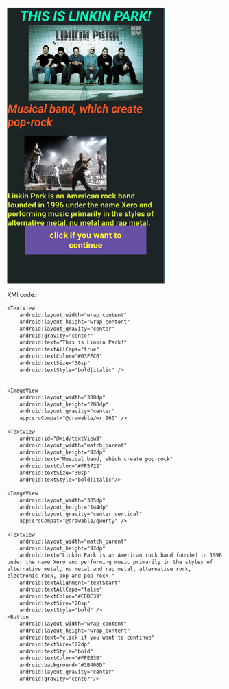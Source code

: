 ![w](https://github.com/alraune91/Android-Studiuo-lesson2/blob/main/Screenshot_LP.png)

XMl code:
<LinearLayout
    xmlns:android="http://schemas.android.com/apk/res/android"
    xmlns:app="http://schemas.android.com/apk/res-auto"
    xmlns:tools="http://schemas.android.com/tools"
    android:layout_width="match_parent"
    android:layout_height="match_parent"
    android:background="#1C2425"
    tools:context=".MainActivity"
    android:orientation="vertical">
    
    <TextView
        android:layout_width="wrap_content"
        android:layout_height="wrap_content"
        android:layout_gravity="center"
        android:gravity="center"
        android:text="This is Linkin Park!"
        android:textAllCaps="true"
        android:textColor="#03FFC0"
        android:textSize="36sp"
        android:textStyle="bold|italic" />


    <ImageView
        android:layout_width="300dp"
        android:layout_height="200dp"
        android:layout_gravity="center"
        app:srcCompat="@drawable/wr_960" />

    <TextView
        android:id="@+id/textView3"
        android:layout_width="match_parent"
        android:layout_height="92dp"
        android:text="Musical band, which create pop-rock"
        android:textColor="#FF5722"
        android:textSize="30sp"
        android:textStyle="bold|italic"/>

    <ImageView
        android:layout_width="305dp"
        android:layout_height="144dp"
        android:layout_gravity="center_vertical"
        app:srcCompat="@drawable/qwerty" />

    <TextView
        android:layout_width="match_parent"
        android:layout_height="92dp"
        android:text="Linkin Park is an American rock band founded in 1996 under the name Xero and performing music primarily in the styles of alternative metal, nu metal and rap metal, alternative rock, electronic rock, pop and pop rock."
        android:textAlignment="textStart"
        android:textAllCaps="false"
        android:textColor="#CDDC39"
        android:textSize="20sp"
        android:textStyle="bold" />
    <Button
        android:layout_width="wrap_content"
        android:layout_height="wrap_content"
        android:text="click if you want to continue"
        android:textSize="22dp"
        android:textStyle="bold"
        android:textColor="#FFEB3B"
        android:background="#3B400D"
        android:layout_gravity="center"
        android:gravity="center"/>
</LinearLayout>
